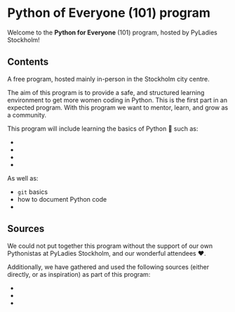 # Python of Everyone (101) program

Welcome to the **Python for Everyone** (101) program, hosted by PyLadies Stockholm!

## Contents

A free program, hosted mainly in-person in the Stockholm city centre.

The aim of this program is to provide a safe, and structured learning environment to get more women coding in Python.
This is the first part in an expected program.
With this program we want to mentor, learn, and grow as a community.

This program will include learning the basics of Python 🐍 such as:

- 
-
-
-

As well as:

- `git` basics
- how to document Python code
- 

## Sources

We could not put together this program without the support of our own Pythonistas at PyLadies Stockholm, and our wonderful attendees ❤️.

Additionally, we have gathered and used the following sources (either directly, or as inspiration) as part of this program:

-
-
-
